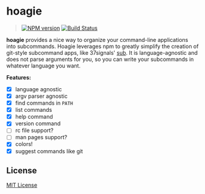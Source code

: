 # hoagie

> [![NPM version][npm-badge]][npm]
> [![Build Status][travis-badge]][travis-ci]

**hoagie** provides a nice way to organize your command-line applications into subcommands. Hoagie leverages npm to greatly simplify the creation of git-style subcommand apps, like 37signals' [sub][1]. It is language-agnostic and does not parse arguments for you, so you can write your subcommands in whatever language you want.

**Features:**

- [x] language agnostic
- [x] argv parser agnostic
- [x] find commands in `PATH`
- [x] list commands
- [x] help command
- [x] version command
- [ ] rc file support?
- [ ] man pages support?
- [x] colors!
- [x] suggest commands like git

## License

[MIT License][LICENSE]

[1]: https://github.com/basecamp/sub
[npm]: http://badge.fury.io/js/hoagie
[npm-badge]: https://badge.fury.io/js/hoagie.svg
[travis-ci]: https://travis-ci.org/jeremyruppel/hoagie
[travis-badge]: https://travis-ci.org/jeremyruppel/hoagie.svg?branch=master
[LICENSE]: https://github.com/jeremyruppel/hoagie/blob/master/LICENSE
